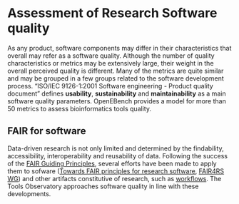 # Assessment of Research Software quality

As any product, software components may differ in their characteristics that overall may refer as a software quality. 
Although the number of quality characteristics or metrics may be extensively large, their weight in the overall 
perceived quality is different. Many of the metrics are quite similar and may be grouped in a few groups related to 
the software development process. “ISO/IEC 9126-1:2001 Software engineering - Product quality document” defines 
**usability**, **sustainability** and **maintainability** as a main software quality parameters. OpenEBench provides a model for 
more than 50 metrics to assess bioinformatics tools quality. 

## FAIR for software

Data-driven research is not only limited and determined by the findability, accessibility, interoperability and reusability of data. Following the success of the [FAIR Guiding Principles](https://www.nature.com/articles/sdata201618), several efforts have been made  to apply them to sofware  ([Towards FAIR principles for research software](https://content.iospress.com/articles/data-science/ds190026), [FAIR4RS WG](https://www.rd-alliance.org/groups/fair-research-software-fair4rs-wg)) and other artifacts constitutive of research, such as [workflows](https://direct.mit.edu/dint/article/2/1-2/108/10003/FAIR-Computational-Workflows). The Tools Observatory approaches software quality in line with these developments.
